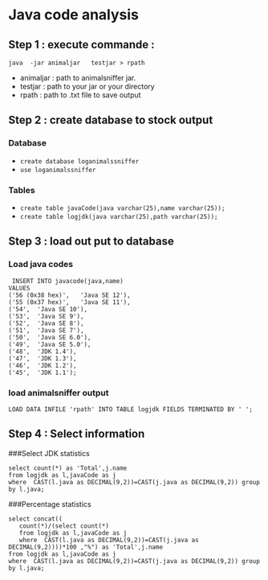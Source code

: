 # Java code analysis

## Step 1 : execute commande : 

`java  -jar animaljar   testjar > rpath`
 - animaljar : path to animalsniffer jar.
 - testjar : path to your jar or your directory
 - rpath : path to .txt file to save output
 ## Step 2 : create database to stock output
 ### Database
 - `create database loganimalssniffer`
 - `use loganimalssniffer`
 ### Tables
 - `create table javaCode(java varchar(25),name varchar(25));`
 - `create table logjdk(java varchar(25),path varchar(25));`
 
 ## Step 3 : load out put to database  
### Load java codes
```
 INSERT INTO javacode(java,name)  
VALUES  
('56 (0x38 hex)',	'Java SE 12'),
('55 (0x37 hex)',	'Java SE 11'),
('54',	'Java SE 10'),
('53',	'Java SE 9'),
('52',	'Java SE 8'),
('51',	'Java SE 7'),
('50',	'Java SE 6.0'),
('49',	'Java SE 5.0'),
('48',	'JDK 1.4'),
('47',	'JDK 1.3'),
('46',	'JDK 1.2'),
('45',	'JDK 1.1');
```
### load animalsniffer output 

`LOAD DATA INFILE 'rpath' INTO TABLE logjdk FIELDS TERMINATED BY ' ';`

 ## Step 4 : Select information
 
 ###Select JDK statistics
 ```
select count(*) as 'Total',j.name 
from logjdk as l,javaCode as j 
where  CAST(l.java as DECIMAL(9,2))=CAST(j.java as DECIMAL(9,2)) group by l.java;
 ```
 
  ###Percentage statistics
 ```
select concat((
	count(*)/(select count(*) 
	from logjdk as l,javaCode as j 
	where  CAST(l.java as DECIMAL(9,2))=CAST(j.java as DECIMAL(9,2))))*100 ,"%") as 'Total',j.name 
from logjdk as l,javaCode as j 
where  CAST(l.java as DECIMAL(9,2))=CAST(j.java as DECIMAL(9,2)) group by l.java;
 ```

 
 


